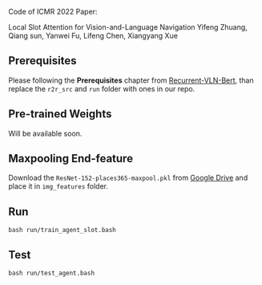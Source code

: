 Code of ICMR 2022 Paper:

Local Slot Attention for Vision-and-Language Navigation
Yifeng Zhuang, Qiang sun, Yanwei Fu, Lifeng Chen, Xiangyang Xue

## Prerequisites

Please following the **Prerequisites** chapter from [Recurrent-VLN-Bert](https://github.com/YicongHong/Recurrent-VLN-BERT), than replace the `r2r_src` and `run` folder with ones in our repo.

## Pre-trained Weights

Will be available soon.

## Maxpooling End-feature

Download the `ResNet-152-places365-maxpool.pkl` from [Google Drive](https://drive.google.com/file/d/1KpRNmtdeRzQxMc2hsOWfc2C8w6yMI2WK/view?usp=sharing) and place it in `img_features` folder.

## Run

`bash run/train_agent_slot.bash`

## Test

`bash run/test_agent.bash`
